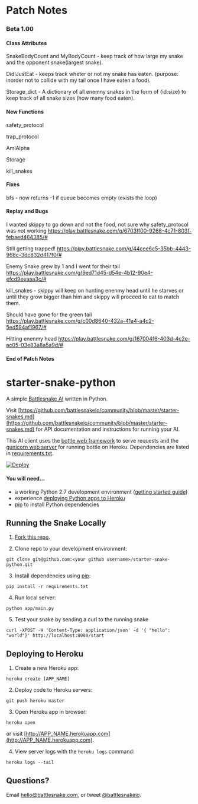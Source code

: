 # Patch Notes 

### Beta 1.00

#### Class Attributes

SnakeBodyCount and MyBodyCount - keep track of how large my snake and the opponent snake(largest snake).

DidIJustEat - keeps track wheter or not my snake has eaten. (purpose: inorder not to collide with my tail once I have eaten a food). 

Storage_dict - A dictionary of all enemny snakes in the form of {id:size} to keep track of all snake sizes (how many food eaten).

#### New Functions

safety_protocol

trap_protocol

AmIAlpha

Storage

kill_snakes


#### Fixes

bfs - now returns -1 if queue becomes empty (exists the loop)


#### Replay and Bugs


I wanted skippy to go down and not the food, not sure why safety_protocol was not working
https://play.battlesnake.com/g/6703ff00-9268-4c71-803f-febaed464385/#

Still getting trapped!
https://play.battlesnake.com/g/44cee6c5-35bb-4443-968c-3dc832d417f0/#

Enemy Snake grew by 1 and I went for their tail
https://play.battlesnake.com/g/9ed71d45-d54e-4b12-90e4-efcd9eeaaa3c/#

kill_snakes - skippy will keep on hunting enenmy head until he starves or until they grow bigger than him 
and skippy will proceed to eat to match them. 


Should have gone for the green tail
https://play.battlesnake.com/g/c00d8640-432a-41a4-a4c2-5ed594af1967/#


Hitting enenmy head
https://play.battlesnake.com/g/167004f6-403d-4c2e-ac05-03e83a8a5a9d/#





#### End of Patch Notes


# starter-snake-python

A simple [Battlesnake AI](http://battlesnake.io) written in Python. 

Visit [https://github.com/battlesnakeio/community/blob/master/starter-snakes.md](https://github.com/battlesnakeio/community/blob/master/starter-snakes.md) for API documentation and instructions for running your AI.

This AI client uses the [bottle web framework](http://bottlepy.org/docs/dev/index.html) to serve requests and the [gunicorn web server](http://gunicorn.org/) for running bottle on Heroku. Dependencies are listed in [requirements.txt](requirements.txt).

[![Deploy](https://www.herokucdn.com/deploy/button.png)](https://heroku.com/deploy)

#### You will need...

* a working Python 2.7 development environment ([getting started guide](http://hackercodex.com/guide/python-development-environment-on-mac-osx/))
* experience [deploying Python apps to Heroku](https://devcenter.heroku.com/articles/getting-started-with-python#introduction)
* [pip](https://pip.pypa.io/en/latest/installing.html) to install Python dependencies

## Running the Snake Locally

1) [Fork this repo](https://github.com/battlesnakeio/starter-snake-python/fork).

2) Clone repo to your development environment:
```
git clone git@github.com:<your github username>/starter-snake-python.git
```

3) Install dependencies using [pip](https://pip.pypa.io/en/latest/installing.html):
```
pip install -r requirements.txt
```

4) Run local server:
```
python app/main.py
```

5) Test your snake by sending a curl to the running snake
```
curl -XPOST -H 'Content-Type: application/json' -d '{ "hello": "world"}' http://localhost:8080/start
```

## Deploying to Heroku

1) Create a new Heroku app:
```
heroku create [APP_NAME]
```

2) Deploy code to Heroku servers:
```
git push heroku master
```

3) Open Heroku app in browser:
```
heroku open
```
or visit [http://APP_NAME.herokuapp.com](http://APP_NAME.herokuapp.com).

4) View server logs with the `heroku logs` command:
```
heroku logs --tail
```

## Questions?

Email [hello@battlesnake.com](mailto:hello@battlesnake.com), or tweet [@battlesnakeio](http://twitter.com/battlesnakeio).
